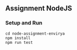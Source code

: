 ## Assignment NodeJS

### Setup and Run

```
cd node-assignment-envirya
npm install
npm run test
```
